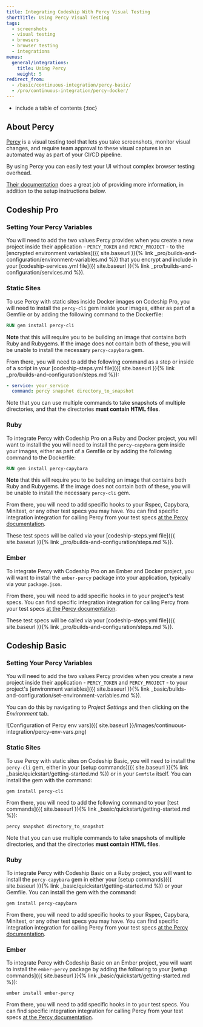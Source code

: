 ```yaml
---
title: Integrating Codeship With Percy Visual Testing
shortTitle: Using Percy Visual Testing
tags:
  - screenshots
  - visual testing
  - browsers
  - browser testing
  - integrations
menus:
  general/integrations:
    title: Using Percy
    weight: 5
redirect_from:
  - /basic/continuous-integration/percy-basic/
  - /pro/continuous-integration/percy-docker/
---
```


* include a table of contents
{:toc}

## About Percy

[Percy](https://percy.io) is a visual testing tool that lets you take screenshots, monitor visual changes, and require team approval to these visual captures in an automated way as part of your CI/CD pipeline.

By using Percy you can easily test your UI without complex browser testing overhead.

[Their documentation](https://percy.io/docs) does a great job of providing more information, in addition to the setup instructions below.

## Codeship Pro

### Setting Your Percy Variables

You will need to add the two values Percy provides when you create a new project inside their application - `PERCY_TOKEN` and `PERCY_PROJECT` - to the [encrypted environment variables]({{ site.baseurl }}{% link _pro/builds-and-configuration/environment-variables.md %}) that you  encrypt and include in your [codeship-services.yml file]({{ site.baseurl }}{% link _pro/builds-and-configuration/services.md %}).

### Static Sites

To use Percy with static sites inside Docker images on Codeship Pro, you will need to install the `percy-cli` gem inside your images, either as part of a Gemfile or by adding the following command to the Dockerfile:

```dockerfile
RUN gem install percy-cli
```

**Note** that this will require you to be building an image that contains both Ruby and Rubygems. If the image does not contain both of these, you will be unable to install the necessary `percy-capybara` gem.

From there, you will need to add the following command as a step or inside of a script in your [codeship-steps.yml file]({{ site.baseurl }}{% link _pro/builds-and-configuration/steps.md %}):

```yaml
- service: your_service
  command: percy snapshot directory_to_snapshot
```

Note that you can use multiple commands to take snapshots of multiple directories, and that the directories **must contain HTML files**.

### Ruby

To integrate Percy with Codeship Pro on a Ruby and Docker project, you will want to install the you will need to install the `percy-capybara` gem inside your images, either as part of a Gemfile or by adding the following command to the Dockerfile:

```dockerfile
RUN gem install percy-capybara
```

**Note** that this will require you to be building an image that contains both Ruby and Rubygems. If the image does not contain both of these, you will be unable to install the necessary `percy-cli` gem.

From there, you will need to add specific hooks to your Rspec, Capybara, Minitest, or any other test specs you may have. You can find specific integration integration for calling Percy from your test specs [at the Percy documentation](https://percy.io/docs/clients/ruby/capybara-rails).

These test specs will be called via your [codeship-steps.yml file]({{ site.baseurl }}{% link _pro/builds-and-configuration/steps.md %}).

### Ember

To integrate Percy with Codeship Pro on an Ember and Docker project, you will want to install the `ember-percy` package into your application, typically via your `package.json`.

From there, you will need to add specific hooks in to your project's test specs. You can find specific integration integration for calling Percy from your test specs [at the Percy documentation](https://percy.io/docs/clients/javascript/ember).

These test specs will be called via your [codeship-steps.yml file]({{ site.baseurl }}{% link _pro/builds-and-configuration/steps.md %}).

## Codeship Basic

### Setting Your Percy Variables

You will need to add the two values Percy provides when you create a new project inside their application - `PERCY_TOKEN` and `PERCY_PROJECT` - to your project's [environment variables]({{ site.baseurl }}{% link _basic/builds-and-configuration/set-environment-variables.md %}).

You can do this by navigating to _Project Settings_ and then clicking on the _Environment_ tab.

![Configuration of Percy env vars]({{ site.baseurl }}/images/continuous-integration/percy-env-vars.png)

### Static Sites

To use Percy with static sites on Codeship Basic, you will need to install the `percy-cli` gem, either in your [setup commands]({{ site.baseurl }}{% link _basic/quickstart/getting-started.md %}) or in your `Gemfile` itself. You can install the gem with the command:

```shell
gem install percy-cli
```

From there, you will need to add the following command to your [test commands]({{ site.baseurl }}{% link _basic/quickstart/getting-started.md %}):

```shell
percy snapshot directory_to_snapshot
```

Note that you can use multiple commands to take snapshots of multiple directories, and that the directories **must contain HTML files**.

### Ruby

To integrate Percy with Codeship Basic on a Ruby project, you will want to install the `percy-capybara` gem in either your [setup commands]({{ site.baseurl }}{% link _basic/quickstart/getting-started.md %}) or your Gemfile. You can install the gem with the command:

```shell
gem install percy-capybara
```

From there, you will need to add specific hooks to your Rspec, Capybara, Minitest, or any other test specs you may have. You can find specific integration integration for calling Percy from your test specs [at the Percy documentation](https://percy.io/docs/clients/ruby/capybara-rails).

### Ember

To integrate Percy with Codeship Basic on an Ember project, you will want to install the `ember-percy` package by adding the following to your [setup commands]({{ site.baseurl }}{% link _basic/quickstart/getting-started.md %}):

```shell
ember install ember-percy
```

From there, you will need to add specific hooks in to your test specs. You can find specific integration integration for calling Percy from your test specs [at the Percy documentation](https://percy.io/docs/clients/javascript/ember).
